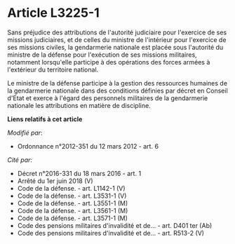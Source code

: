 # Article L3225-1

Sans préjudice des attributions de l'autorité judiciaire pour l'exercice de ses missions judiciaires, et de celles du
ministre de l'intérieur pour l'exercice de ses missions civiles, la gendarmerie nationale est placée sous l'autorité du
ministre de la défense pour l'exécution de ses missions militaires, notamment lorsqu'elle participe à des opérations des
forces armées à l'extérieur du territoire national.  

Le ministre de la défense participe à la gestion des ressources humaines de la gendarmerie nationale dans des conditions
définies par décret en Conseil d'Etat et exerce à l'égard des personnels militaires de la gendarmerie nationale les
attributions en matière de discipline.

**Liens relatifs à cet article**

_Modifié par_:

  - Ordonnance n°2012-351 du 12 mars 2012 - art. 6

_Cité par_:

  - Décret n°2016-331 du 18 mars 2016 - art. 1
  - Arrêté du 1er juin 2018 (V)
  - Code de la défense. - art. L1142-1 (V)
  - Code de la défense. - art. L3531-1 (V)
  - Code de la défense. - art. L3551-1 (M)
  - Code de la défense. - art. L3561-1 (M)
  - Code de la défense. - art. L3571-1 (M)
  - Code des pensions militaires d'invalidité et de... - art. D401 ter (Ab)
  - Code des pensions militaires d'invalidité et de... - art. R513-2 (V)
